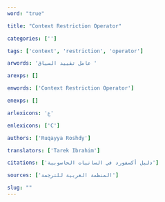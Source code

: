 ```yaml
---
word: "true"

title: "Context Restriction Operator"

categories: ['']

tags: ['context', 'restriction', 'operator']

arwords: 'عامل تقييد السياق '

arexps: []

enwords: ['Context Restriction Operator']

enexps: []

arlexicons: 'ع'

enlexicons: ['C']

authors: ['Ruqayya Roshdy']

translators: ['Tarek Ibrahim']

citations: ['دليل أكسفورد في السانيات الحاسوبية']

sources: ['المنظمة العربية للترجمة']

slug: ""
---
```

